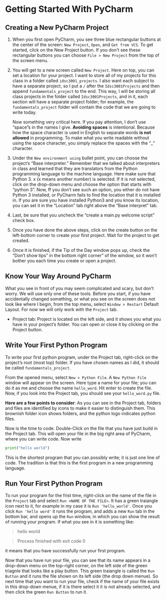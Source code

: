 
# Getting Started With PyCharm

## Creating a New PyCharm Project

1. When you first open PyCharm, you see three blue rectangular buttons at the center of the screen: `New Project`, `Open`, and `Get from VCS`. To get started, click on the New Project button. If you don't see these rectangular buttons you can choose `File > New Project` from the top of the screen menu.

2. You will get to a new screen called `New Project`. Here on top, you can set a location for your project. I want to store all of my projects for this class in a folder called `idsc3001_projects`. I also want each subject to have a separate project, so I put a `/`  after the `Idsc3001Projects` and then append `fundamentals_project` to the end. This way, I will be storing all class projects in the folder called `Idsc3001Projects`, and in it, each section will have a separate project folder; for example, the `fundamentals_project` folder will contain the code that we are going to write today.

	Now something very critical here. If you pay attention, I don’t use “space”s in the names I give. **Avoiding spaces** is intentional. Because how the space character is used in English to separate words **is not allowed** in programming. To make what you write readable without using the space character, you simply replace the spaces with the “_” character.

3. Under the `New environment using` bullet point, you can choose the project’s “Base interpreter.” Remember that we talked about interpreters in class and learned that they are translators from the Python programming language to the machine language. Here make sure that Python 3. x (x means another number) is selected. If it is not selected, click on the drop-down menu and choose the option that starts with “python 3”. Now,  ff you don’t see such an option, you either do not have Python 3 installed, or PyCharm fails to find the location that it is installed in. If you are sure you have installed Python3 and you know its location, you can set it in the “Location” tab right above the “Base interpret” tab.
4. Last, be sure that you uncheck the “create a main.py welcome script” check box.
5. Once you have done the above steps, click on the create button on the left-bottom corner to create your first project. 
Wait for the project to get created. 
6. Once it is finished, if the Tip of the Day window pops up, check the “Don’t show tips” in the bottom right corner” of the window, so it won’t bother you each time you create or open a project.
 
## Know Your Way Around PyCharm
What you see in front of you may seem complicated and scary, but don’t worry. We will use only one of these tools. Before you start, if you have accidentally changed something, or what you see on the screen does not look like where I begin, from the top menu, select `Window > Restart` Default Layout. For now we will only work with the `Project` tab.

- Project tab: Project is located on the left side, and it shows you what you have in your project’s folder. You can open or close it by clicking on the Project button. 

## Write Your First Python Program
To write your first python program, under the Project tab, right-click on the project’s root (most top) folder. If you have chosen names as I did, it should be called `fundamentals_project`. 

From the opened menu, select `New > Python File`. A `New Python File` window will appear on the screen. Here type a name for your file; you can do it as me and choose the name `hello_word`. Hit enter to create the file. Now, if you look into the Project tab, you should see your `hello_word.py` file. 

**Here are a few points to consider**: As you can see in the Project tab, folders and files are identified by icons to make it easier to distinguish them. This brownish folder icon shows folders, and the python logo indicates python files.

Now is the time to code. Double-Click on the file that you have just build in the Project tab. This will open your file in the big right area of PyCharm, where you can write code. Now write

```python
print("hello world")
```
This is the shortest program that you can possibly write; it is just one line of code. The tradition is that this is the first program in a new programming language.  

## Run Your First Python Program
To run your program for the frist time, right-click on the name of the file in the `Project` tab and select `Run <NAME OF THE FILE>`. It has a green traiangle icon next to it, for example in my case it is `Run 'hello_world'`. Once you click `Run 'hello word'` it runs the program, and adds a new `Run` tab in the bottom bar, and opens up the `Run` window, in which you can show the result of running your program. If what you see in it is something like:

> hello world


> Process finished with exit code 0 

it means that you have successfully run your first program. 

Now that you have run your file, you can see that its name appears in a drop-down menu on the top-right corner, on the left side of the green triagnle that looks like a play button. This green traiangle is called the `Run Button` and it runs the file shown on its left side (the drop down menue). So next time that you want to run your file, check if the name of your file exists in this drop-down menue, if it is there select it it is not already selected, and then click the green `Run Button` to run it. 




 

